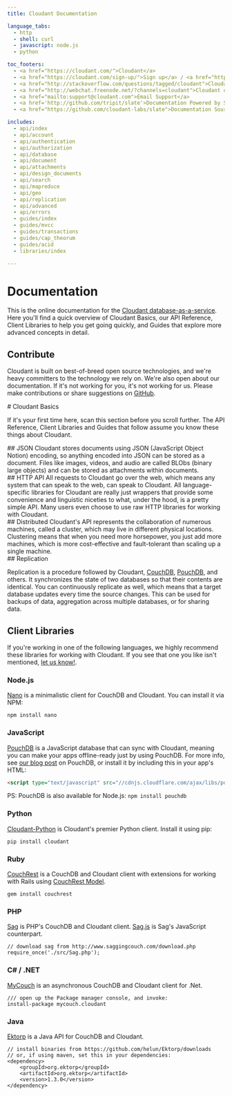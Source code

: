 ```yaml
---
title: Cloudant Documentation

language_tabs:
  - http
  - shell: curl
  - javascript: node.js
  - python

toc_footers:
  - <a href="https://cloudant.com/">Cloudant</a>
  - <a href="https://cloudant.com/sign-up/">Sign up</a> / <a href="https://cloudant.com/sign-in/">Sign in</a>
  - <a href="http://stackoverflow.com/questions/tagged/cloudant">Cloudant on StackOverflow</a>
  - <a href="http://webchat.freenode.net/?channels=cloudant">Cloudant on IRC</a>
  - <a href="mailto:support@cloudant.com">Email Support</a>
  - <a href='http://github.com/tripit/slate'>Documentation Powered by Slate</a>
  - <a href="https://github.com/cloudant-labs/slate">Documentation Source</a>

includes:
  - api/index
  - api/account
  - api/authentication
  - api/authorization
  - api/database
  - api/document
  - api/attachments
  - api/design_documents
  - api/search
  - api/mapreduce
  - api/geo
  - api/replication
  - api/advanced
  - api/errors
  - guides/index
  - guides/mvcc
  - guides/transactions
  - guides/cap_theorum
  - guides/acid
  - libraries/index

---
```


# Documentation

This is the online documentation for the [Cloudant database-as-a-service](https://cloudant.com/). Here you'll find a quick overview of Cloudant Basics, our API Reference, Client Libraries to help you get going quickly, and Guides that explore more advanced concepts in detail.

## Contribute
Cloudant is built on best-of-breed open source technologies, and we're heavy committers to the technology we rely on. We're also open about our documentation. If it's not working for you, it's not working for us. Please make contributions or share suggestions on [GitHub](https://github.com/cloudant-labs/slate).


<div id="why_cloudant"></div>
# Cloudant Basics

If it's your first time here, scan this section before you scroll further. The API Reference, Client Libraries and Guides that follow assume you know these things about Cloudant.

<div id="json"></div>
## JSON
Cloudant stores documents using JSON (JavaScript Object Notion) encoding, so anything encoded into JSON can be stored as a document. Files like images, videos, and audio are called BLObs (binary large objects) and can be stored as attachments within documents.

<div id="http_api"></div>
## HTTP API
All requests to Cloudant go over the web, which means any system that can speak to the web, can speak to Cloudant. All language-specific libraries for Cloudant are really just wrappers that provide some convenience and linguistic niceties to what, under the hood, is a pretty simple API. Many users even choose to use raw HTTP libraries for working with Cloudant.

<div id="distributed"></div>
## Distributed
Cloudant's API represents the collaboration of numerous machines, called a cluster, which may live in different physical locations. Clustering means that when you need more horsepower, you just add more machines, which is more cost-effective and fault-tolerant than scaling up a single machine.

<div id="replication"></div>
## Replication

Replication is a procedure followed by Cloudant, [CouchDB](http://couchdb.apache.org/), [PouchDB](http://junk.arandomurl.com/), and others. It synchronizes the state of two databases so that their contents are identical. You can continuously replicate as well, which means that a target database updates every time the source changes. This can be used for backups of data, aggregation across multiple databases, or for sharing data.

## Client Libraries

If you're working in one of the following languages, we highly recommend these libraries for working with Cloudant. If you see that one you like isn't mentioned, [let us know!](https://github.com/cloudant-labs/slate/issues).

### Node.js

[Nano](https://github.com/dscape/nano) is a minimalistic client for CouchDB and Cloudant. You can install it via NPM:

```
npm install nano
```

### JavaScript

[PouchDB](http://pouchdb.com/) is a JavaScript database that can sync with Cloudant, meaning you can make your apps offline-ready just by using PouchDB. For more info, see [our blog post](https://cloudant.com/blog/pouchdb) on PouchDB, or install it by including this in your app's HTML:

```html
<script type="text/javascript" src="//cdnjs.cloudflare.com/ajax/libs/pouchdb/2.2.0/pouchdb.min.js"></script>
```

PS: PouchDB is also available for Node.js: `npm install pouchdb`

### Python

[Cloudant-Python](https://github.com/cloudant-labs/cloudant-python) is Cloudant's premier Python client. Install it using pip:

```
pip install cloudant
```

### Ruby

[CouchRest](https://github.com/couchrest/couchrest) is a CouchDB and Cloudant client with extensions for working with Rails using [CouchRest Model](https://github.com/couchrest/couchrest_model).

```
gem install couchrest
```

### PHP

[Sag](http://www.saggingcouch.com/) is PHP's CouchDB and Cloudant client. [Sag.js](https://github.com/sbisbee/sag-js) is Sag's JavaScript counterpart.

```
// download sag from http://www.saggingcouch.com/download.php
require_once('./src/Sag.php');
```

### C# / .NET

[MyCouch](https://github.com/danielwertheim/mycouch) is an asynchronous CouchDB and Cloudant client for .Net.

```
/// open up the Package manager console, and invoke:
install-package mycouch.cloudant
```

### Java

[Ektorp](https://github.com/helun/Ektorp) is a Java API for CouchDB and Cloudant.

```
// install binaries from https://github.com/helun/Ektorp/downloads
// or, if using maven, set this in your dependencies:
<dependency>
    <groupId>org.ektorp</groupId>
    <artifactId>org.ektorp</artifactId>
    <version>1.3.0</version>
</dependency>
```
